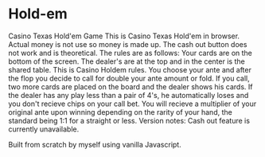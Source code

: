 # Hold-em
Casino Texas Hold'em Game
This is Casino Texas Hold'em in browser. Actual money is not use so money is made up. The cash out button does not work and is theoretical.
The rules are as follows:
        Your cards are on the bottom of the screen. The dealer's are at the top and in the center is the shared table. This
        is Casino Holdem rules. You choose your ante and after the flop you decide to call for double your ante amount or
        fold. If you call, two more cards are placed on the board and the dealer shows his cards. If the dealer has any play
        less than a pair of 4's, he automatically loses and you don't recieve chips on your call bet. You will recieve a
        multiplier of your original ante upon winning depending on the rarity of your hand, the standard being 1:1 for a
        straight or less. Version notes: Cash out feature is currently unavailable.
        
Built from scratch by myself using vanilla Javascript.
